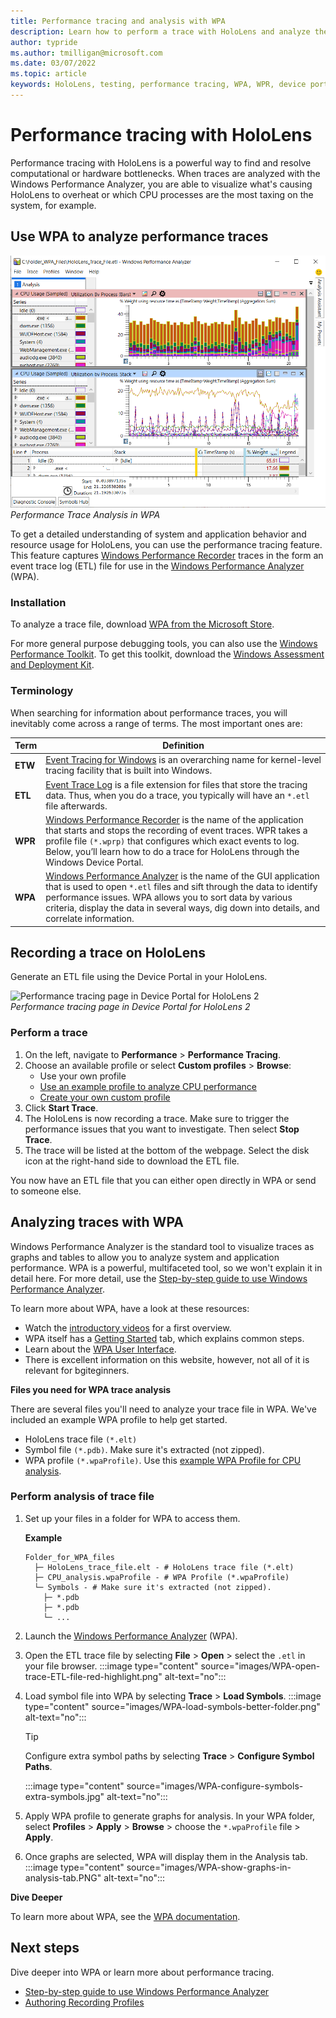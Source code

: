 ```yaml
---
title: Performance tracing and analysis with WPA
description: Learn how to perform a trace with HoloLens and analyze the trace in WPA.
author: typride
ms.author: tmilligan@microsoft.com
ms.date: 03/07/2022
ms.topic: article
keywords: HoloLens, testing, performance tracing, WPA, WPR, device portal
---
```

# Performance tracing with HoloLens
Performance tracing with HoloLens is a powerful way to find and resolve computational or hardware bottlenecks. When traces are analyzed with the Windows Performance Analyzer, you are able to visualize what's causing HoloLens to overheat or which CPU processes are the most taxing on the system, for example.

## Use WPA to analyze performance traces

![Performance Trace analysis in WPA](images/WPA-show-graphs-in-analysis-tab.PNG)<br>
*Performance Trace Analysis in WPA*

To get a detailed understanding of system and application behavior and resource usage for HoloLens, you can use the performance tracing feature.
This feature captures [Windows Performance Recorder](/previous-versions/windows/it-pro/windows-8.1-and-8/hh448205(v=win.10)) traces in the form an event trace log (ETL) file for use in the [Windows Performance Analyzer](/previous-versions/windows/it-pro/windows-8.1-and-8/hh448170(v=win.10)) (WPA).

### Installation

To analyze a trace file, download [WPA from the Microsoft Store](https://www.microsoft.com/en-us/p/windows-performance-analyzer/9n0w1b2bxgnz).

For more general purpose debugging tools, you can also use the [Windows Performance Toolkit](https://docs.microsoft.com/en-us/windows-hardware/test/wpt/). To get this toolkit, download the [Windows Assessment and Deployment Kit](/windows-hardware/get-started/adk-install).

### Terminology

When searching for information about performance traces, you will inevitably come across a range of terms. The most important ones are:


|Term  |Definition  |
|---------|---------|
|**ETW**     |  [Event Tracing for Windows](/windows/win32/etw/about-event-tracing) is an overarching name for kernel-level tracing facility that is built into Windows.       |
|**ETL**    |  [Event Trace Log](/windows-hardware/drivers/devtest/trace-log) is a file extension for files that store the tracing data. Thus, when you do a trace, you typically will have an `*.etl` file afterwards.       |
|**WPR**    | [Windows Performance Recorder](/windows-hardware/test/wpt/windows-performance-recorder) is the name of the application that starts and stops the recording of event traces. WPR takes a profile file `(*.wprp)` that configures which exact events to log. Below, you’ll learn how to do a trace for HoloLens through the Windows Device Portal.        |
|**WPA**    |  [Windows Performance Analyzer](/windows-hardware/test/wpt/windows-performance-analyzer) is the name of the GUI application that is used to open `*.etl` files and sift through the data to identify performance issues. WPA allows you to sort data by various criteria, display the data in several ways, dig down into details, and correlate information.       |

## Recording a trace on HoloLens

Generate an ETL file using the Device Portal in your HoloLens.

![Performance tracing page in Device Portal for HoloLens 2](images/using-windows-device-portal-performance-tracing.png)<br>
*Performance tracing page in Device Portal for HoloLens 2*

### Perform a trace

1. On the left, navigate to **Performance** > **Performance Tracing**.
2. Choose an available profile or select **Custom profiles** > **Browse**:
   - Use your own profile
   - [Use an example profile to analyze CPU performance](https://aka.ms/CPUProfileforDevicePortal)
   - [Create your own custom profile](/windows-hardware/test/wpt/authoring-recording-profiles/)
6. Click **Start Trace**.
7. The HoloLens is now recording a trace. Make sure to trigger the performance issues that you want to investigate. Then select **Stop Trace**.
8. The trace will be listed at the bottom of the webpage. Select the disk icon at the right-hand side to download the ETL file.

You now have an ETL file that you can either open directly in WPA or send to someone else.

## Analyzing traces with WPA

Windows Performance Analyzer is the standard tool to visualize traces as graphs and tables to allow you to analyze system and application performance. WPA is a powerful, multifaceted tool, so we won't explain it in detail here. For more detail, use the [Step-by-step guide to use Windows Performance Analyzer](/windows-hardware/test/wpt/wpa-step-by-step-guide).


To learn more about WPA, have a look at these resources:

* Watch the [introductory videos](/windows-hardware/test/wpt/windows-performance-analyzer) for a first overview.
* WPA itself has a [Getting Started](/windows-hardware/test/wpt/wpa-in-product-getting-started-help) tab, which explains common steps.
* Learn about the [WPA User Interface](/windows-hardware/test/wpt/introduction-to-the-wpa-user-interface).
* There is excellent information on this website, however, not all of it is relevant for bgiteginners.

**Files you need for WPA trace analysis**

There are several files you'll need to analyze your trace file in WPA. We've included an example WPA profile to help get started.

* HoloLens trace file `(*.elt)`
* Symbol file `(*.pdb)`. Make sure it's extracted (not zipped).
* WPA profile `(*.wpaProfile)`. Use this [example WPA Profile for CPU analysis](https://aka.ms/CPUProfileforWPA).


### Perform analysis of trace file

1. Set up your files in a folder for WPA to access them.

    **Example**

    ```text
    Folder_for_WPA_files
      ├─ HoloLens_trace_file.elt - # HoloLens trace file (*.elt)
      ├─ CPU_analysis.wpaProfile - # WPA Profile (*.wpaProfile)
      └─ Symbols - # Make sure it's extracted (not zipped).
        ├─ *.pdb
        ├─ *.pdb
        └─ ...
    ```

2. Launch the [Windows Performance Analyzer](https://www.microsoft.com/store/productId/9N0W1B2BXGNZ) (WPA).
3. Open the ETL trace file by selecting **File** > **Open** > select the `.etl` in your file browser.
:::image type="content" source="images/WPA-open-trace-ETL-file-red-highlight.png" alt-text="no":::
4. Load symbol file into WPA by selecting **Trace** > **Load Symbols**.
    :::image type="content" source="images/WPA-load-symbols-better-folder.png" alt-text="no":::
    > [!TIP]
    > Configure extra symbol paths by selecting **Trace** > **Configure Symbol Paths**.

    :::image type="content" source="images/WPA-configure-symbols-extra-symbols.jpg" alt-text="no":::
5. Apply WPA profile to generate graphs for analysis. In your WPA folder, select **Profiles** > **Apply** > **Browse** > choose the `*.wpaProfile` file > **Apply**.
6. Once graphs are selected, WPA will display them in the Analysis tab.
    :::image type="content" source="images/WPA-show-graphs-in-analysis-tab.PNG" alt-text="no":::

**Dive Deeper**

To learn more about WPA, see the [WPA documentation](/windows-hardware/test/wpt/windows-performance-analyzer).

## Next steps
Dive deeper into WPA or learn more about performance tracing.
- [Step-by-step guide to use Windows Performance Analyzer](/windows-hardware/test/wpt/wpa-step-by-step-guide.md)
- [Authoring Recording Profiles](/windows-hardware/test/wpt/authoring-recording-profiles)
